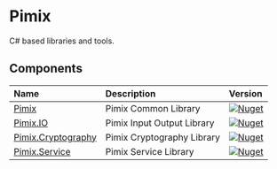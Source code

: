 Pimix
===

C# based libraries and tools.

Components
---

|Name|Description|Version|
|:--|:--|:--|
|[Pimix](src/Pimix/README.md)|Pimix Common Library| [![Nuget](https://img.shields.io/nuget/v/Pimix.svg)](http://nuget.org/packages/Pimix)|
|[Pimix.IO](src/Pimix.IO/README.md)|Pimix Input Output Library|[![Nuget](https://img.shields.io/nuget/v/Pimix.IO.svg)](http://nuget.org/packages/Pimix.IO)
|[Pimix.Cryptography](src/Pimix.Cryptography/README.md)|Pimix Cryptography Library|[![Nuget](https://img.shields.io/nuget/v/Pimix.Cryptography.svg)](http://nuget.org/packages/Pimix.Cryptography)
|[Pimix.Service](src/Pimix.Service/README.md)|Pimix Service Library| [![Nuget](https://img.shields.io/nuget/v/Pimix.Service.svg)](http://nuget.org/packages/Pimix.Service)|
